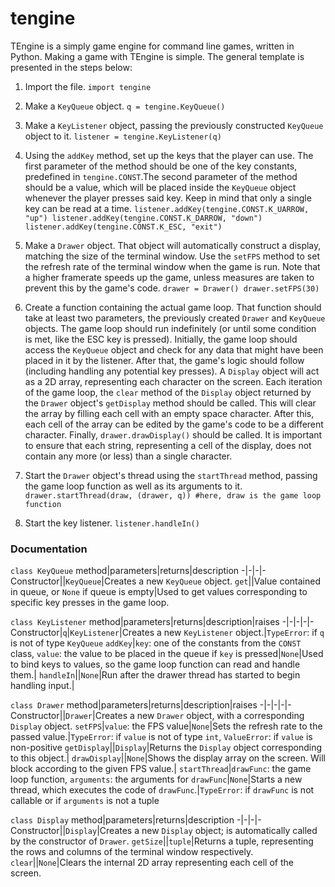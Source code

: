 # tengine

TEngine is a simply game engine for command line games, written in Python.
Making a game with TEngine is simple. The general template is presented in the steps below:

1. Import the file.
	`import tengine`
2. Make a `KeyQueue` object.
	`q = tengine.KeyQueue()`
3. Make a `KeyListener` object, passing the previously constructed `KeyQueue` object to it.
	`listener = tengine.KeyListener(q)`
4. Using the `addKey` method, set up the keys that the player can use. The first parameter of the method should be one of the key constants, predefined in `tengine.CONST`.The second parameter of the method should be a value, which will be placed inside the `KeyQueue` object whenever the player presses said key. Keep in mind that only a single key can be read at a time.
	`listener.addKey(tengine.CONST.K_UARROW, "up")
	listener.addKey(tengine.CONST.K_DARROW, "down")
	listener.addKey(tengine.CONST.K_ESC, "exit")`
5. Make a `Drawer` object. That object will automatically construct a display, matching the size of the terminal window. Use the `setFPS` method to set the refresh rate of the terminal window when the game is run. Note that a higher framerate speeds up the game, unless measures are taken to prevent this by the game's code.
	`drawer = Drawer()
	drawer.setFPS(30)`

6. Create a function containing the actual game loop. That function should take at least two parameters, the previously created `Drawer` and `KeyQueue` objects. The game loop should run indefinitely (or until some condition is met, like the ESC key is pressed). 
Initially, the game loop should access the `KeyQueue` object and check for any data that might have been placed in it by the listener. After that, the game's logic should follow (including handling any potential key presses).
A `Display` object will act as a 2D array, representing each character on the screen. Each iteration of the game loop, the `clear` method of the `Display` object returned by the `Drawer` object's `getDisplay` method should be called. This will clear the array by filling each cell with an empty space character. After this, each cell of the array can be edited by the game's code to be a different character. Finally, `drawer.drawDisplay()` should be called. It is important to ensure that each string, representing a cell of the display, does not contain any more (or less) than a single character.

7. Start the `Drawer` object's thread using the `startThread` method, passing the game loop function as well as its arguments to it.
	`drawer.startThread(draw, (drawer, q)) #here, draw is the game loop function`

8. Start the key listener.
	`listener.handleIn()`

### Documentation

`class KeyQueue`
method|parameters|returns|description
-|-|-|-
Constructor||`KeyQueue`|Creates a new `KeyQueue` object.
`get`||Value contained in queue, or `None` if queue is empty|Used to get values corresponding to specific key presses in the game loop.

`class KeyListener`
method|parameters|returns|description|raises
-|-|-|-|-
Constructor|`q`|`KeyListener`|Creates a new `KeyListener` object.|`TypeError`: if `q` is not of type `KeyQueue`
`addKey`|`key`: one of the constants from the `CONST` class, `value`: the value to be placed in the queue if `key` is pressed|`None`|Used to bind keys to values, so the game loop function can read and handle them.|
`handleIn`||`None`|Run after the drawer thread has started to begin handling input.|

`class Drawer`
method|parameters|returns|description|raises
-|-|-|-|-
Constructor||`Drawer`|Creates a new `Drawer` object, with a corresponding `Display` object.
`setFPS`|`value`: the FPS value|`None`|Sets the refresh rate to the passed value.|`TypeError`: if `value` is not of type `int`, `ValueError`: if `value` is non-positive
`getDisplay`||`Display`|Returns the `Display` object corresponding to this object.|
`drawDisplay`||`None`|Shows the display array on the screen. Will block according to the given FPS value.|
`startThread`|`drawFunc`: the game loop function, `arguments`: the arguments for `drawFunc`|`None`|Starts a new thread, which executes the code of `drawFunc`.|`TypeError`: if `drawFunc` is not callable or if `arguments` is not a tuple

`class Display`
method|parameters|returns|description
-|-|-|-
Constructor||`Display`|Creates a new `Display` object; is automatically called by the constructor of `Drawer`.
`getSize`||`tuple`|Returns a tuple, representing the rows and columns of the terminal window respectively.
`clear`||`None`|Clears the internal 2D array representing each cell of the screen.
